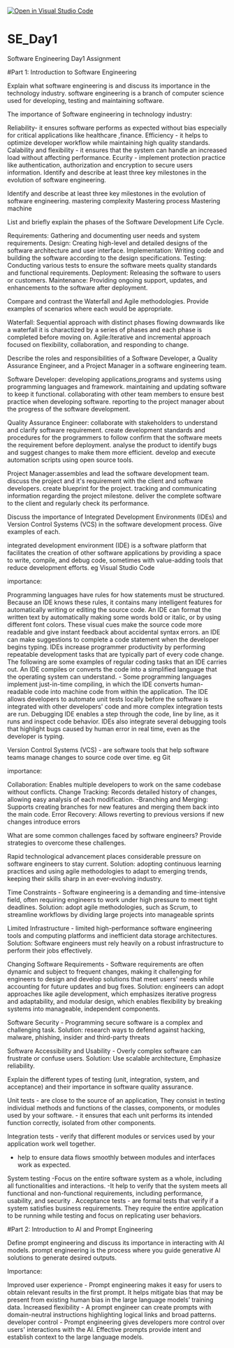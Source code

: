[![Open in Visual Studio Code](https://classroom.github.com/assets/open-in-vscode-2e0aaae1b6195c2367325f4f02e2d04e9abb55f0b24a779b69b11b9e10269abc.svg)](https://classroom.github.com/online_ide?assignment_repo_id=18390447&assignment_repo_type=AssignmentRepo)
# SE_Day1
Software Engineering Day1 Assignment

#Part 1: Introduction to Software Engineering

Explain what software engineering is and discuss its importance in the technology industry.
software engineering is a branch of computer science used for developing, testing and maintaining software.

The importance of Software engineering in technology industry:

Reliability- it ensures software performs as expected without bias especially for critical applications like healthcare ,finance. 
Efficiency - it helps to optimize developer workflow while maintaining high quality standards.
Calability and flexibility - it ensures that the system can handle an increased load without affecting performance.
Ecurity - implement protection practice like authentication, authorization and encryption to secure users information. Identify and describe at least three key milestones in the evolution of software engineering.


Identify and describe at least three key milestones in the evolution of software engineering.
mastering complexity
Mastering process
Mastering machine


List and briefly explain the phases of the Software Development Life Cycle.

Requirements: Gathering and documenting user needs and system requirements.
Design: Creating high-level and detailed designs of the software architecture and user interface.
Implementation: Writing code and building the software according to the design specifications.
Testing: Conducting various tests to ensure the software meets quality standards and functional requirements.
Deployment: Releasing the software to users or customers.
Maintenance: Providing ongoing support, updates, and enhancements to the software after deployment.

Compare and contrast the Waterfall and Agile methodologies. Provide examples of scenarios where each would be appropriate.

Waterfall: Sequential approach with distinct phases flowing downwards like a waterfall it is charactized by a series of phases and each phase is completed before moving on.
Agile:Iterative and incremental approach focused on flexibility, collaboration, and responding to change.

Describe the roles and responsibilities of a Software Developer, a Quality Assurance Engineer, and a Project Manager in a software engineering team.

Software Developer: developing applications,programs and systems using programming languages and framework.
maintaining and updating software to keep it functional.
collaborating with other team members to ensure best practice when developing software.
reporting to the project manager about the progress of the software development.

Quality Assurance Engineer: collaborate with stakeholders to understand and clarify software requirement.
create development standards and procedures for the programmers to follow
confirm that the software meets the requirement before deployment. 
analyse the product to identify bugs and suggest changes to make them more efficient. 
develop and execute automation scripts using open source tools.

Project Manager:assembles and lead the software development team.
discuss the project and it's requirement with the client and software developers.
create blueprint for the project.
tracking and communicating information regarding the project milestone.
deliver the complete software to the client and regularly check its performance.

Discuss the importance of Integrated Development Environments (IDEs) and Version Control Systems (VCS) in the software development process. Give examples of each.

integrated development environment (IDE) is a software platform that facilitates the creation of other software applications by providing a space to write, compile, and debug code, sometimes with value-adding tools that reduce development efforts. eg Visual Studio Code

importance:

Programming languages have rules for how statements must be structured. Because an IDE knows these rules, it contains many intelligent features for automatically writing or editing the source code.
An IDE can format the written text by automatically making some words bold or italic, or by using different font colors. These visual cues make the source code more readable and give instant feedback about accidental syntax errors.
an IDE can make suggestions to complete a code statement when the developer begins typing.
IDEs increase programmer productivity by performing repeatable development tasks that are typically part of every code change. The following are some examples of regular coding tasks that an IDE carries out.
An IDE compiles or converts the code into a simplified language that the operating system can understand. - Some programming languages implement just-in-time compiling, in which the IDE converts human-readable code into machine code from within the application.
The IDE allows developers to automate unit tests locally before the software is integrated with other developers' code and more complex integration tests are run.
Debugging IDE enables a step through the code, line by line, as it runs and inspect code behavior. IDEs also integrate several debugging tools that highlight bugs caused by human error in real time, even as the developer is typing.

Version Control Systems (VCS) - are software tools that help software teams manage changes to source code over time. eg Git

importance:

Collaboration: Enables multiple developers to work on the same codebase without conflicts.
Change Tracking: Records detailed history of changes, allowing easy analysis of each modification. 
-Branching and Merging: Supports creating branches for new features and merging them back into the main code.
Error Recovery: Allows reverting to previous versions if new changes introduce errors

What are some common challenges faced by software engineers? Provide strategies to overcome these challenges.

Rapid technological advancement places considerable pressure on software engineers to stay current.
Solution: adopting continuous learning practices and using agile methodologies to adapt to emerging trends, keeping their skills sharp in an ever-evolving industry. 
 
Time Constraints - Software engineering is a demanding and time-intensive field, often requiring engineers to work under high pressure to meet tight deadlines.
Solution: adopt agile methodologies, such as Scrum, to streamline workflows by dividing large projects into manageable sprints 
 
Limited Infrastructure - limited high-performance software engineering tools and computing platforms and inefficient data storage architectures. 
Solution: Software engineers must rely heavily on a robust infrastructure to perform their jobs effectively.
 
Changing Software Requirements - Software requirements are often dynamic and subject to frequent changes, making it challenging for engineers to design and develop solutions that meet users' needs while accounting for future updates and bug fixes. 
Solution: engineers can adopt approaches like agile development, which emphasizes iterative progress and adaptability, and modular design, which enables flexibility by breaking systems into manageable, independent components.

Software Security - Programming secure software is a complex and challenging task. 
Solution: research ways to defend against hacking, malware, phishing, insider and third-party threats

Software Accessibility and Usability - Overly complex software can frustrate or confuse users. 
Solution: Use scalable architecture, Emphasize reliability.

Explain the different types of testing (unit, integration, system, and acceptance) and their importance in software quality assurance.

Unit tests - are close to the source of an application, They consist in testing individual methods and functions of the classes, components, or modules used by your software. - it ensures that each unit performs its intended function correctly, isolated from other components.

Integration tests - verify that different modules or services used by your application work well together.
 - help to ensure data flows smoothly between modules and interfaces work as expected.

System testing -Focus on the entire software system as a whole, including all functionalities and interactions.
 -It help to verify that the system meets all functional and non-functional requirements, including performance, usability, and security .
Acceptance tests - are formal tests that verify if a system satisfies business requirements. They require the entire application to be running while testing and focus on replicating user behaviors. 


#Part 2: Introduction to AI and Prompt Engineering

Define prompt engineering and discuss its importance in interacting with AI models.
prompt engineering  is the process where you guide generative AI solutions to generate desired outputs.

Importance:

Improved user experience - Prompt engineering makes it easy for users to obtain relevant results in the first prompt. It helps mitigate bias that may be present from existing human bias in the large language models’ training data.
Increased flexibility - A prompt engineer can create prompts with domain-neutral instructions highlighting logical links and broad patterns.
developer control - Prompt engineering gives developers more control over users' interactions with the AI. Effective prompts provide intent and establish context to the large language models.
